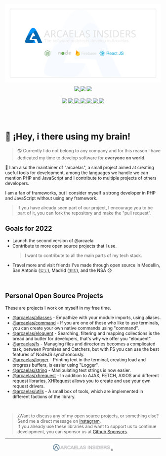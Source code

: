 <img src="./assets/banner/dark.svg">

<div style="text-align:center;margin-top:10px;">
    <a target="_blank" href="https://twitter.com/arcaelas"> <img src="https://badgen.net/twitter/follow/arcaelas"> </a>
    <a target="_blank" href="https://github.com/sponsors/arcaelas"><img src="https://img.shields.io/badge/SPONSOR-%E2%99%A5-pink"></a>
    <a target="_blank" href="./LICENSE"><img src="https://img.shields.io/badge/LICENSE-MD-blue"></a>
</div>
<div style="text-align:center;margin-top:20px;">
    <a target="_blank" href="https://npmjs.com/package/@arcaelas/aliasses"> <img src="https://img.shields.io/badge/aliasses-1.1-red"></a>
    <a target="_blank" href="https://npmjs.com/package/@arcaelas/command"> <img src="https://img.shields.io/badge/command-1.0-blue"> </a>
    <a target="_blank" href="https://npmjs.com/package/@arcaelas/eloquent"> <img src="https://img.shields.io/badge/eloquent-1.0-orange"> </a>
    <a target="_blank" href="https://npmjs.com/package/@arcaelas/fs"> <img src="https://img.shields.io/badge/fs-1.0-violet"> </a>
    <a target="_blank" href="https://npmjs.com/package/@arcaelas/logger"> <img src="https://img.shields.io/badge/logger-1.0-green"> </a>
    <a target="_blank" href="https://npmjs.com/package/@arcaelas/string"> <img src="https://img.shields.io/badge/string-1.0-orange"> </a> 
    <a target="_blank" href="https://npmjs.com/package/@arcaelas/xhrequest"> <img src="https://img.shields.io/badge/xhrequest-1.0-b70000"> </a>
</div>

<br> <br>

# 👋 ¡Hey, i there using my brain!

> 🌎 Currently I do not belong to any company and for this reason I have dedicated my time to develop software for **everyone on world**.

🚧 I am also the maintainer of "arcaelas", a small project aimed at creating useful tools for development, among the languages ​​we handle we can mention PHP and JavaScript and I contribute to multiple projects of others developers.

I am a fan of frameworks, but I consider myself a strong developer in PHP and JavaScript without using any framework.

> If you have already seen part of our project, I encourage you to be part of it, you can fork the repository and make the "pull request".

## Goals for 2022
- Launch the second version of @arcaela
- Contribute to more open source projects that I use.
    > I want to contribute to all the main parts of my tech stack.
- Travel more and visit friends I've made through open source in Medellin, San Antonio (🇨🇱),  Madrid (🇪🇸), and the NSA 😞


<br/>

## Personal Open Source Projects

These are projects I work on myself in my free time.

- [@arcaelas/aliasses](https://github.com/arcaelas/arcaelas/tree/main/aliasses) - Empathize with your module imports, using aliases.
- [@arcaelas/command](https://github.com/arcaelas/arcaelas/tree/main/command) - If you are one of those who like to use terminals, you can create your own native commands using "command".
- [@arcaelas/eloquent](https://github.com/arcaelas/arcaelas/tree/main/eloquent) - Searching, filtering and mapping collections is the bread and butter for developers, that's why we offer you "eloquent".
- [@arcaelas/fs](https://github.com/arcaelas/arcaelas/tree/main/fs) - Managing files and directories becomes a complicated task, between Promises and Catchers, but with FS you can use the best features of NodeJS synchronously.
- [@arcaelas/logger](https://github.com/arcaelas/arcaelas/tree/main/logger) - Printing text in the terminal, creating load and progress buffers, is easier using "Logger".
- [@arcaelas/string](https://github.com/arcaelas/arcaelas/tree/main/string) - Manipulating text strings is now easier.
- [@arcaelas/xhrequest](https://github.com/arcaelas/arcaelas/tree/main/xhrequest) - In addition to AJAX, FETCH, AXIOS and different request libraries, XHRequest allows you to create and use your own request drivers.
- [@arcaelas/utils](https://github.com/arcaelas/arcaelas/tree/main/utils) - A small box of tools, which are implemented in different factions of the library.
</br>

> ¿Want to discuss any of my open source projects, or something else? Send me a direct message on [Instagram](https://instagram.com/arcaelas). </br>
If you already use these libraries and want to support us to continue development, you can sponsor us at [Github Sponsors](https://github.com/sponsors/arcaelas).
<hr/>
<div style="text-align:center;">
    <img src="./assets/footer-dark.svg" width="200px">
</div>